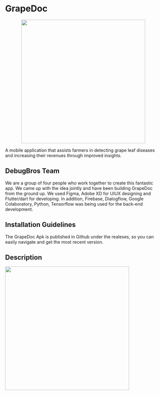 # GrapeDoc
<p align="center"> 
<img src="https://user-images.githubusercontent.com/85722491/165745801-97bd9ee3-fe7f-44cd-b857-e3458c6c562e.png" with="600" height="400" /></p>
A mobile application that assists farmers in detecting grape leaf diseases and increasing their revenues through improved insights.

## DebugBros Team
We are a group of four people who work together to create this fantastic app. We came up with the idea jointly and have been building GrapeDoc from the ground up. We used Figma, Adobe XD for UIUX designing and Flutter/dart for developing. In addition, Firebase, Dialogflow, Google Colaboratory, Python, Tensorflow was being used for the back-end development. 

## Installation Guidelines
The GrapeDoc Apk is published in Github under the realeses, so you can easily navigate and get the most recent version.

## Description

<img src="https://user-images.githubusercontent.com/85722491/165746109-2749086d-2606-4da6-bc81-2c4540290455.png" with="600" height="400" />
